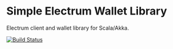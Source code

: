 # Simple Electrum Wallet Library

Electrum client and wallet library for Scala/Akka.

[![Build Status](https://travis-ci.org/ACINQ/electrum-lib.png)](https://travis-ci.org/ACINQ/electrum-lib)
